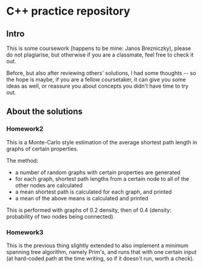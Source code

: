 # C++ practice repository

## Intro

This is some coursework (happens to be mine: Janos Brezniczky), please do not 
plagiarise, but otherwise if you are a classmate, feel free to check it out.

Before, but also after reviewing others' solutions, I had some thoughts -- so
the hope is maybe, if you are a fellow coursetaker, it can give you some ideas 
as well, or reassure you about concepts you didn't have time to try out.

## About the solutions

### Homework2

This is a Monte-Carlo style estimation of the average shortest path length in
graphs of certain properties.

The method:

* a number of random graphs with certain properties are generated
* for each graph, shortest path lengths from a certain node to all of the other 
  nodes are calculated
* a mean shortest path is calculated for each graph, and printed
* a mean of the above means is calculated and printed

This is performed with graphs of 0.2 density, then of 0.4 (density: probability 
of two nodes being connected).

### Homework3

This is the previous thing slightly extended to also implement a minimum
spanning tree algorithm, namely Prim's, and runs that with one certain input
(at hard-coded path at the time writing, so if it doesn't run, worth a check).


